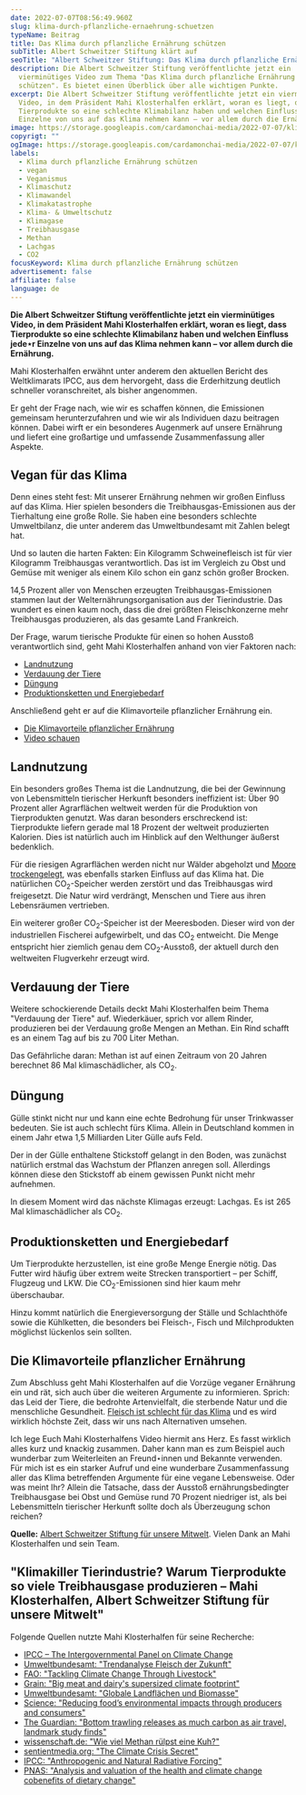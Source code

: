 ```yaml
---
date: 2022-07-07T08:56:49.960Z
slug: klima-durch-pflanzliche-ernaehrung-schuetzen
typeName: Beitrag
title: Das Klima durch pflanzliche Ernährung schützen
subTitle: Albert Schweitzer Stiftung klärt auf
seoTitle: "Albert Schweitzer Stiftung: Das Klima durch pflanzliche Ernährung schützen"
description: Die Albert Schweitzer Stiftung veröffentlichte jetzt ein
  vierminütiges Video zum Thema "Das Klima durch pflanzliche Ernährung
  schützen". Es bietet einen Überblick über alle wichtigen Punkte.
excerpt: Die Albert Schweitzer Stiftung veröffentlichte jetzt ein vierminütiges
  Video, in dem Präsident Mahi Klosterhalfen erklärt, woran es liegt, dass
  Tierprodukte so eine schlechte Klimabilanz haben und welchen Einfluss jede⋆r
  Einzelne von uns auf das Klima nehmen kann – vor allem durch die Ernährung.
image: https://storage.googleapis.com/cardamonchai-media/2022-07-07/klima-durch-pflanzliche-ernaehrung-schuetzen-jpeg-imagine-c8d8d8_948d70_1024_768/640.webp
copyrigt: ""
ogImage: https://storage.googleapis.com/cardamonchai-media/2022-07-07/klima-durch-pflanzliche-ernaehrung-schuetzen-fb-jpeg-imagine-d8e8e8_938d74_1200_628/640.webp
labels:
  - Klima durch pflanzliche Ernährung schützen
  - vegan
  - Veganismus
  - Klimaschutz
  - Klimawandel
  - Klimakatastrophe
  - Klima- & Umweltschutz
  - Klimagase
  - Treibhausgase
  - Methan
  - Lachgas
  - CO2
focusKeyword: Klima durch pflanzliche Ernährung schützen
advertisement: false
affiliate: false
language: de
---
```

**Die Albert Schweitzer Stiftung veröffentlichte jetzt ein vierminütiges Video, in dem Präsident Mahi Klosterhalfen erklärt, woran es liegt, dass Tierprodukte so eine schlechte Klimabilanz haben und welchen Einfluss jede⋆r Einzelne von uns auf das Klima nehmen kann – vor allem durch die Ernährung.**

Mahi Klosterhalfen erwähnt unter anderem den aktuellen Bericht des Weltklimarats IPCC, aus dem hervorgeht, dass die Erderhitzung deutlich schneller voranschreitet, als bisher angenommen. 

Er geht der Frage nach, wie wir es schaffen können, die Emissionen gemeinsam herunterzufahren und wie wir als Individuen dazu beitragen können. Dabei wirft er ein besonderes Augenmerk auf unsere Ernährung und liefert eine großartige und umfassende Zusammenfassung aller Aspekte.

## Vegan für das Klima

Denn eines steht fest: Mit unserer Ernährung nehmen wir großen Einfluss auf das Klima. Hier spielen besonders die Treibhausgas-Emissionen aus der Tierhaltung eine große Rolle. Sie haben eine besonders schlechte Umweltbilanz, die unter anderem das Umweltbundesamt mit Zahlen belegt hat.

Und so lauten die harten Fakten: Ein Kilogramm Schweinefleisch ist für vier Kilogramm Treibhausgas verantwortlich. Das ist im Vergleich zu Obst und Gemüse mit weniger als einem Kilo schon ein ganz schön großer Brocken. 

14,5 Prozent aller von Menschen erzeugten Treibhausgas-Emissionen stammen laut der Welternährungsorganisation aus der Tierindustrie. Das wundert es einen kaum noch, dass die drei größten Fleischkonzerne mehr Treibhausgas produzieren, als das gesamte Land Frankreich.

Der Frage, warum tierische Produkte für einen so hohen Ausstoß verantwortlich sind, geht Mahi Klosterhalfen anhand von vier Faktoren nach:

* [Landnutzung](#landnutzung)
* [Verdauung der Tiere](#verdauung-der-tiere)
* [Düngung](#duengung)
* [Produktionsketten und Energiebedarf](produktionsketten-und-energiebedarf)

Anschließend geht er auf die Klimavorteile pflanzlicher Ernährung ein.

* [Die Klimavorteile pflanzlicher Ernährung](#die-klimavorteile-pflanzlicher-ernaehrung)
* [Video schauen](#klimakiller-tierindustrie)

<div id="landnutzung" />

## Landnutzung

Ein besonders großes Thema ist die Landnutzung, die bei der Gewinnung von Lebensmitteln tierischer Herkunft besonders ineffizient ist: Über 90 Prozent aller Agrarflächen weltweit werden für die Produktion von Tierprodukten genutzt. Was daran besonders erschreckend ist: Tierprodukte liefern gerade mal 18 Prozent der weltweit produzierten Kalorien. Dies ist natürlich auch im Hinblick auf den Welthunger äußerst bedenklich.

Für die riesigen Agrarflächen werden nicht nur Wälder abgeholzt und [Moore trockengelegt](/2019/01/koenigsmoor-moorfutures/), was ebenfalls starken Einfluss auf das Klima hat. Die natürlichen CO<sub>2</sub>-Speicher werden zerstört und das Treibhausgas wird freigesetzt. Die Natur wird verdrängt, Menschen und Tiere aus ihren Lebensräumen vertrieben.

Ein weiterer großer CO<sub>2</sub>-Speicher ist der Meeresboden. Dieser wird von der industriellen Fischerei aufgewirbelt, und das CO<sub>2</sub> entweicht. Die Menge entspricht hier ziemlich genau dem CO<sub>2</sub>-Ausstoß, der aktuell durch den weltweiten Flugverkehr erzeugt wird.

<div id="verdauung-der-tiere" />

## Verdauung der Tiere

Weitere schockierende Details deckt Mahi Klosterhalfen beim Thema "Verdauung der Tiere" auf. Wiederkäuer, sprich vor allem Rinder, produzieren bei der Verdauung große Mengen an Methan. Ein Rind schafft es an einem Tag auf bis zu 700 Liter Methan.

Das Gefährliche daran: Methan ist auf einen Zeitraum von 20 Jahren berechnet 86 Mal klimaschädlicher, als CO<sub>2</sub>. 

<div id="duengung" />

## Düngung

Gülle stinkt nicht nur und kann eine echte Bedrohung für unser Trinkwasser bedeuten. Sie ist auch schlecht fürs Klima. Allein in Deutschland kommen in einem Jahr etwa 1,5 Milliarden Liter Gülle aufs Feld.

Der in der Gülle enthaltene Stickstoff gelangt in den Boden, was zunächst natürlich erstmal das Wachstum der Pflanzen anregen soll. Allerdings können diese den Stickstoff ab einem gewissen Punkt nicht mehr aufnehmen. 

In diesem Moment wird das nächste Klimagas erzeugt: Lachgas. Es ist 265 Mal klimaschädlicher als CO<sub>2</sub>.

<div id="produktionsketten-und-energiebedarf" />

## Produktionsketten und Energiebedarf

Um Tierprodukte herzustellen, ist eine große Menge Energie nötig. Das Futter wird häufig über extrem weite Strecken transportiert – per Schiff, Flugzeug und LKW. Die CO<sub>2</sub>-Emissionen sind hier kaum mehr überschaubar.

Hinzu kommt natürlich die Energieversorgung der Ställe und Schlachthöfe sowie die Kühlketten, die besonders bei Fleisch-, Fisch und Milchprodukten möglichst lückenlos sein sollten. 

<div id="die-klimavorteile-pflanzlicher-ernaehrung" />

## Die Klimavorteile pflanzlicher Ernährung

Zum Abschluss geht Mahi Klosterhalfen auf die Vorzüge veganer Ernährung ein und rät, sich auch über die weiteren Argumente zu informieren. Sprich: das Leid der Tiere, die bedrohte Artenvielfalt, die sterbende Natur und die menschliche Gesundheit. [Fleisch ist schlecht für das Klima](/2021/09/treibhausgas-emissionen-fleisch/) und es wird wirklich höchste Zeit, dass wir uns nach Alternativen umsehen.

Ich lege Euch Mahi Klosterhalfens Video hiermit ans Herz. Es fasst wirklich alles kurz und knackig zusammen. Daher kann man es zum Beispiel auch wunderbar zum Weiterleiten an Freund⋆innen und Bekannte verwenden. Für mich ist es ein starker Aufruf und eine wunderbare Zusammenfassung aller das Klima betreffenden Argumente für eine vegane Lebensweise. Oder was meint Ihr? Allein die Tatsache, dass der Ausstoß ernährungsbedingter Treibhausgase bei Obst und Gemüse rund 70 Prozent niedriger ist, als bei Lebensmitteln tierischer Herkunft sollte doch als Überzeugung schon reichen?

**Quelle:** [Albert Schweitzer Stiftung für unsere Mitwelt](https://albert-schweitzer-stiftung.de/). Vielen Dank an Mahi Klosterhalfen und sein Team.

<div id="klimakiller-tierindustrie" />

## "Klimakiller Tierindustrie? Warum Tierprodukte so viele Treibhausgase produzieren – Mahi Klosterhalfen, Albert Schweitzer Stiftung für unsere Mitwelt"

<YouTube id="-BLZUntXhNA" />

Folgende Quellen nutzte Mahi Klosterhalfen für seine Recherche:

* [IPCC – The Intergovernmental Panel on Climate Change](https://www.ipcc.ch/)
* [Umweltbundesamt: "Trendanalyse Fleisch der Zukunft"](https://www.umweltbundesamt.de/sites/default/files/medien/1410/publikationen/2020-06-25_trendanalyse_fleisch-der-zukunft_web_bf.pdf)
* [FAO: "Tackling Climate Change Through Livestock"](https://www.fao.org/3/i3437e/i3437e.pdf)
* [Grain: "Big meat and dairy's supersized climate footprint"](https://grain.org/article/entries/5825-big-meat-and-dairy-s-supersized-climate-footprint)
* [Umweltbundesamt: "Globale Landflächen und Biomasse"](https://www.umweltbundesamt.de/sites/default/files/medien/479/publikationen/globale_landflaechen_biomasse_bf_klein.pdf)
* [Science: "Reducing food’s environmental impacts through producers and consumers"](https://www.science.org/doi/10.1126/science.aaq0216)
* [The Guardian: "Bottom trawling releases as much carbon as air travel, landmark study finds"](https://www.theguardian.com/environment/2021/mar/17/trawling-for-fish-releases-as-much-carbon-as-air-travel-report-finds-climate-crisis)
* [wissenschaft.de: "Wie viel Methan rülpst eine Kuh?"](https://www.wissenschaft.de/erde-umwelt/wie-viel-methan-ruelpst-eine-kuh/)
* [sentientmedia.org: "The Climate Crisis Secret"](https://sentientmedia.org/the-climate-crisis-secret/)
* [IPCC: "Anthropogenic and Natural Radiative Forcing"](https://www.ipcc.ch/site/assets/uploads/2018/07/WGI_AR5.Chap_.8_SM.pdf)
* [PNAS: "Analysis and valuation of the health and climate change cobenefits of dietary change"](https://www.pnas.org/doi/10.1073/pnas.1523119113)